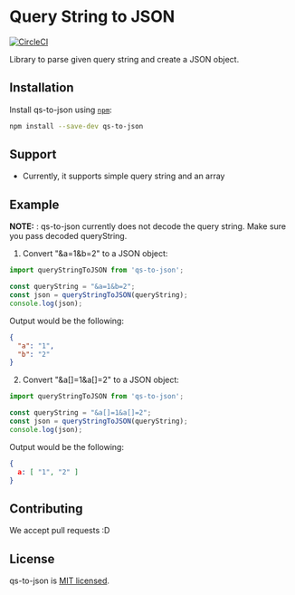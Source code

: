 # Query String to JSON
[![CircleCI](https://circleci.com/gh/neha-saggam/qs-to-json/tree/master.svg?style=svg)](https://circleci.com/gh/neha-saggam/qs-to-json/tree/master)

Library to parse given query string and create a JSON object.


## Installation

Install qs-to-json using [`npm`](https://www.npmjs.com/):

```bash
npm install --save-dev qs-to-json
```

## Support

- Currently, it supports simple query string and an array

## Example

**NOTE:** : qs-to-json currently does not decode the query string. Make sure you pass decoded queryString.

1. Convert "&a=1&b=2" to a JSON object:

```javascript
import queryStringToJSON from 'qs-to-json';

const queryString = "&a=1&b=2";
const json = queryStringToJSON(queryString);
console.log(json);
```

Output would be the following:

```json
{
  "a": "1",
  "b": "2"
}
```

2. Convert "&a[]=1&a[]=2" to a JSON object:

```javascript
import queryStringToJSON from 'qs-to-json';

const queryString = "&a[]=1&a[]=2";
const json = queryStringToJSON(queryString);
console.log(json);
```

Output would be the following:

```json
{
  a: [ "1", "2" ]
}
```

## Contributing

We accept pull requests :D

## License

qs-to-json is [MIT licensed](./LICENSE).
